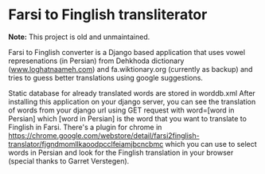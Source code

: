 Farsi to Finglish transliterator
===========

**Note:** This project is old and unmaintained.

Farsi to Finglish converter is a Django based application that uses vowel represenations (in Persian) from Dehkhoda dictionary (www.loghatnaameh.com) and fa.wiktionary.org (currently as backup) and tries to guess better translations using google suggestions.

Static database for already translated words are stored in worddb.xml
After installing this application on your django server, you can see the translation of words from your django url using GET request with word=[word in Persian] which [word in Persian] is the word that you want to translate to Finglish in Farsi.
There's a plugin for chrome in https://chrome.google.com/webstore/detail/farsi2finglish-translator/fjgndmomllkaoodpcclfeiamjbcncbmc which you can use to select words in Persian and look for the Finglish translation in your browser (special thanks to Garret Verstegen).
